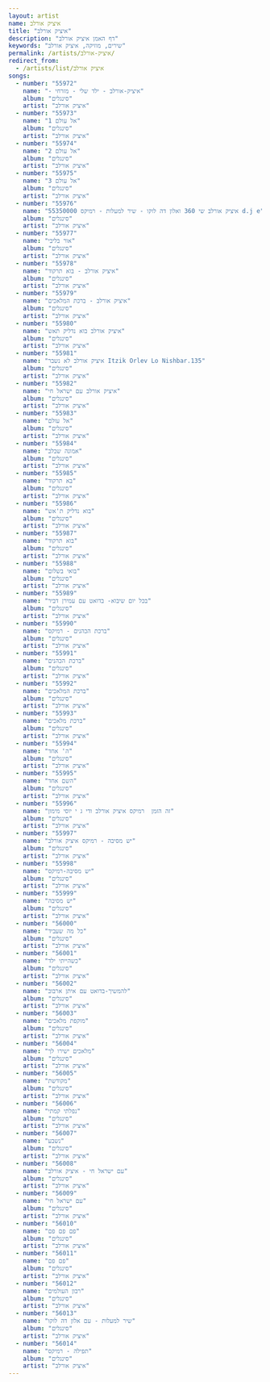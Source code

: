 ```yaml
---
layout: artist
name: איציק אורלב
title: "איציק אורלב"
description: "דף האמן איציק אורלב"
keywords: "שירים, מוזיקה, איציק אורלב"
permalink: /artists/איציק-אורלב/
redirect_from:
  - /artists/list/איציק אורלב
songs:
  - number: "55972"
    name: "- איציק-אורלב - ילד שלי - מזרחי"
    album: "סינגלים"
    artist: "איציק אורלב"
  - number: "55973"
    name: "1 אל עולם"
    album: "סינגלים"
    artist: "איציק אורלב"
  - number: "55974"
    name: "2 אל עולם"
    album: "סינגלים"
    artist: "איציק אורלב"
  - number: "55975"
    name: "3 אל עולם"
    album: "סינגלים"
    artist: "איציק אורלב"
  - number: "55976"
    name: "55350000 איציק אורלב שי 360 ואלון דה לוקו - שיר למעלות - רמיקס d.j e"
    album: "סינגלים"
    artist: "איציק אורלב"
  - number: "55977"
    name: "אור בליבי"
    album: "סינגלים"
    artist: "איציק אורלב"
  - number: "55978"
    name: "איציק אורלב - בוא תרקוד"
    album: "סינגלים"
    artist: "איציק אורלב"
  - number: "55979"
    name: "איציק אורלב - ברכת המלאכים"
    album: "סינגלים"
    artist: "איציק אורלב"
  - number: "55980"
    name: "איציק אורלב בוא נדליק תאש"
    album: "סינגלים"
    artist: "איציק אורלב"
  - number: "55981"
    name: "איציק אורלב לא נשבר Itzik Orlev Lo Nishbar.135"
    album: "סינגלים"
    artist: "איציק אורלב"
  - number: "55982"
    name: "איציק אורלב עם ישראל חי"
    album: "סינגלים"
    artist: "איציק אורלב"
  - number: "55983"
    name: "אל עולם"
    album: "סינגלים"
    artist: "איציק אורלב"
  - number: "55984"
    name: "אמונה שבלב"
    album: "סינגלים"
    artist: "איציק אורלב"
  - number: "55985"
    name: "בא תרקוד"
    album: "סינגלים"
    artist: "איציק אורלב"
  - number: "55986"
    name: "בוא נדליק ת'אש"
    album: "סינגלים"
    artist: "איציק אורלב"
  - number: "55987"
    name: "בוא תרקוד"
    album: "סינגלים"
    artist: "איציק אורלב"
  - number: "55988"
    name: "בואי בשלום"
    album: "סינגלים"
    artist: "איציק אורלב"
  - number: "55989"
    name: "בכל יום שיבוא- בדואט עם עמירן דביר"
    album: "סינגלים"
    artist: "איציק אורלב"
  - number: "55990"
    name: "ברכת הכהנים - רמיקס"
    album: "סינגלים"
    artist: "איציק אורלב"
  - number: "55991"
    name: "ברכת הכהנים"
    album: "סינגלים"
    artist: "איציק אורלב"
  - number: "55992"
    name: "ברכת המלאכים"
    album: "סינגלים"
    artist: "איציק אורלב"
  - number: "55993"
    name: "ברכת מלאכים"
    album: "סינגלים"
    artist: "איציק אורלב"
  - number: "55994"
    name: "ה' אחד"
    album: "סינגלים"
    artist: "איציק אורלב"
  - number: "55995"
    name: "השם אחד"
    album: "סינגלים"
    artist: "איציק אורלב"
  - number: "55996"
    name: "זה הזמן  רמיקס איציק אורלב ודי ג י יוסי מימון"
    album: "סינגלים"
    artist: "איציק אורלב"
  - number: "55997"
    name: "יש מסיבה - רמיקס איציק אורלב"
    album: "סינגלים"
    artist: "איציק אורלב"
  - number: "55998"
    name: "יש מסיבה-רמיקס"
    album: "סינגלים"
    artist: "איציק אורלב"
  - number: "55999"
    name: "יש מסיבה"
    album: "סינגלים"
    artist: "איציק אורלב"
  - number: "56000"
    name: "כל מה שעביד"
    album: "סינגלים"
    artist: "איציק אורלב"
  - number: "56001"
    name: "כשהייתי ילד"
    album: "סינגלים"
    artist: "איציק אורלב"
  - number: "56002"
    name: "להמשיך-בדואט עם איתן ארבוב"
    album: "סינגלים"
    artist: "איציק אורלב"
  - number: "56003"
    name: "מוקפת מלאכים"
    album: "סינגלים"
    artist: "איציק אורלב"
  - number: "56004"
    name: "מלאכים ישירו לך"
    album: "סינגלים"
    artist: "איציק אורלב"
  - number: "56005"
    name: "מקודשת"
    album: "סינגלים"
    artist: "איציק אורלב"
  - number: "56006"
    name: "נפלתי קמתי"
    album: "סינגלים"
    artist: "איציק אורלב"
  - number: "56007"
    name: "נשבע"
    album: "סינגלים"
    artist: "איציק אורלב"
  - number: "56008"
    name: "עם ישראל חי - איציק אורלב"
    album: "סינגלים"
    artist: "איציק אורלב"
  - number: "56009"
    name: "עם ישראל חי"
    album: "סינגלים"
    artist: "איציק אורלב"
  - number: "56010"
    name: "פם פם פם"
    album: "סינגלים"
    artist: "איציק אורלב"
  - number: "56011"
    name: "פם פם"
    album: "סינגלים"
    artist: "איציק אורלב"
  - number: "56012"
    name: "רבון העולמים"
    album: "סינגלים"
    artist: "איציק אורלב"
  - number: "56013"
    name: "שיר למעלות - עם אלון דה לוקו"
    album: "סינגלים"
    artist: "איציק אורלב"
  - number: "56014"
    name: "תפילה - רמיקס"
    album: "סינגלים"
    artist: "איציק אורלב"
---
```

